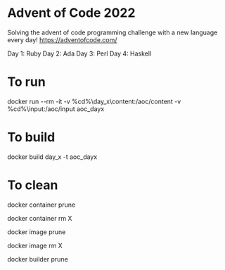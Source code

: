 # Advent of Code 2022
Solving the advent of code programming challenge with a new language every day!
https://adventofcode.com/

Day 1: Ruby
Day 2: Ada
Day 3: Perl
Day 4: Haskell


# To run
docker run --rm -it -v %cd%\day_x\content:/aoc/content -v %cd%\input\:/aoc/input aoc_dayx

# To build
docker build day_x -t aoc_dayx

# To clean
docker container prune

docker container rm X

docker image prune

docker image rm X

docker builder prune